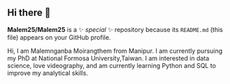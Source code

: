 ## Hi there 👋

**Malem25/Malem25** is a ✨ _special_ ✨ repository because its `README.md` (this file) appears on your GitHub profile.

Hi, I am Malemnganba Moirangthem from Manipur. I am currently pursuing my PhD at National Formosa University,Taiwan. I am interested in data science, love videography, and am currently learning Python and SQL to improve my analytical skills.
